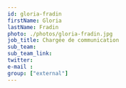 ```yaml
---
id: gloria-fradin
firstName: Gloria
lastName: Fradin
photo: ./photos/gloria-fradin.jpg
job_title: Chargée de communication
sub_team:
sub_team_link:
twitter:
e-mail :
group: ["external"]
---
```

